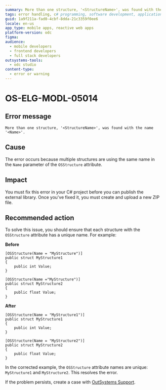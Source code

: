 ```yaml
---
summary: More than one structure, '<StructureName>', was found with the name '<Name>'.
tags: error handling, c# programming, software development, application publishing, external libraries
guid: 1a9f211a-fad0-4cbf-8dda-21c3359f0ee6
locale: en-us
app_type: mobile apps, reactive web apps
platform-version: odc
figma:
audience:
  - mobile developers
  - frontend developers
  - full stack developers
outsystems-tools:
  - odc studio
content-type:
  - error or warning
---
```


# OS-ELG-MODL-05014

## Error message

`More than one structure, '<StructureName>', was found with the name '<Name>'.`

## Cause

The error occurs because multiple structures are using the same name in the `Name` parameter of the `OSStructure` attribute.

## Impact

You must fix this error in your C# project before you can publish the external library. Once you've fixed it, you must create and upload a new ZIP file.

## Recommended action

To solve this issue, you should ensure that each structure with the `OSStructure` attribute has a unique name. For example:

**Before**

    [OSStructure(Name = "MyStructure")]
    public struct MyStructure1
    {
        public int Value;
    }

    [OSStructure(Name ="MyStructure")]
    public struct MyStructure2
    {
        public float Value;
    }

**After**

    [OSStructure(Name = "MyStructure1")]
    public struct MyStructure1
    {
        public int Value;
    }

    [OSStructure(Name = "MyStructure2")]
    public struct MyStructure2
    {
        public float Value;
    }


In the corrected example, the `OSStructure` attribute names are unique: `MyStructure1` and `MyStructure2`. This resolves the error.

If the problem persists, create a case with [OutSystems Support](https://www.outsystems.com/support/portal/open-support-case?ErrorCode=OS-ELG-MODL-05014).
